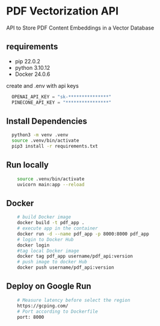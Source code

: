 
# PDF Vectorization API 

API to Store PDF Content Embeddings in a Vector Database

## requirements
 - pip  22.0.2 
 - python  3.10.12 
 - Docker 24.0.6 

create and .env with api keys

```py
  OPENAI_API_KEY = "sk-***************"
  PINECONE_API_KEY = "****************"
```

## Install Dependencies
```bash
  python3 -m venv .venv
  source .venv/bin/activate
  pip3 install -r requirements.txt
```


## Run locally 
```bash
    source .venv/bin/activate
    uvicorn main:app --reload
```

## Docker

```bash
    # build Docker image
    docker build -t pdf_app .
    # execute app in the container
    docker run -d --name pdf_app -p 8000:8000 pdf_app
    # login to Docker Hub
    docker login
    #tag local Docker image
    docker tag pdf_app username/pdf_api:version
    # push image to docker Hub
    docker push username/pdf_api:version
```

## Deploy on Google Run

```bash
    # Measure latency before select the region
    https://gcping.com/
    # Port according to Dockerfile
    port: 8000
```

